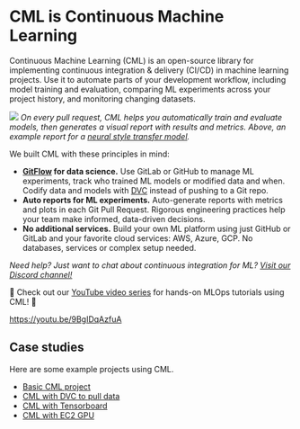 # CML is Continuous Machine Learning

Continuous Machine Learning (CML) is an open-source library for implementing
continuous integration & delivery (CI/CD) in machine learning projects. Use it
to automate parts of your development workflow, including model training and
evaluation, comparing ML experiments across your project history, and monitoring
changing datasets.

![](/img/cml_neural_transfer.png) _On every pull request, CML helps you
automatically train and evaluate models, then generates a visual report with
results and metrics. Above, an example report for a
[neural style transfer model](https://rb.gy/ub5idx)._

We built CML with these principles in mind:

- **[GitFlow](https://nvie.com/posts/a-successful-git-branching-model/) for data
  science.** Use GitLab or GitHub to manage ML experiments, track who trained ML
  models or modified data and when. Codify data and models with
  [DVC](#using-cml-with-dvc) instead of pushing to a Git repo.
- **Auto reports for ML experiments.** Auto-generate reports with metrics and
  plots in each Git Pull Request. Rigorous engineering practices help your team
  make informed, data-driven decisions.
- **No additional services.** Build your own ML platform using just GitHub or
  GitLab and your favorite cloud services: AWS, Azure, GCP. No databases,
  services or complex setup needed.

_Need help? Just want to chat about continuous integration for ML?
[Visit our Discord channel!](https://discord.gg/bzA6uY7)_

🌟 Check out our
[YouTube video series](https://www.youtube.com/playlist?list=PL7WG7YrwYcnDBDuCkFbcyjnZQrdskFsBz)
for hands-on MLOps tutorials using CML! 🌟

https://youtu.be/9BgIDqAzfuA

## Case studies

Here are some example projects using CML.

- [Basic CML project](https://github.com/iterative/cml_base_case)
- [CML with DVC to pull data](https://github.com/iterative/cml_dvc_case)
- [CML with Tensorboard](https://github.com/iterative/cml_tensorboard_case)
- [CML with EC2 GPU](https://github.com/iterative/cml_cloud_case)
